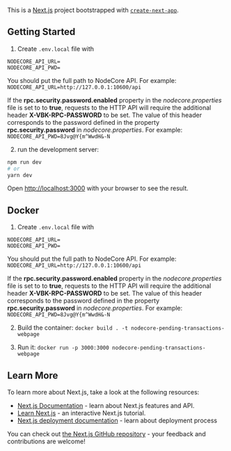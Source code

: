 This is a [Next.js](https://nextjs.org/) project bootstrapped with [`create-next-app`](https://github.com/vercel/next.js/tree/canary/packages/create-next-app).

## Getting Started

1. Create `.env.local` file with

```
NODECORE_API_URL=
NODECORE_API_PWD=
```

You should put the full path to NodeCore API. For example: `NODECORE_API_URL=http://127.0.0.1:10600/api`

If the **rpc.security.password.enabled** property in the _nodecore.properties_ file is set to to **true**, requests to the HTTP API will require the additional header **X-VBK-RPC-PASSWORD** to be set. The value of this header corresponds to the password defined in the property **rpc.security.password** in _nodecore.properties_. For example: `NODECORE_API_PWD=8Jvg@Y{m^WwdH&-N`

2. run the development server:

```bash
npm run dev
# or
yarn dev
```

Open [http://localhost:3000](http://localhost:3000) with your browser to see the result.

## Docker

1. Create `.env.local` file with

```
NODECORE_API_URL=
NODECORE_API_PWD=
```

You should put the full path to NodeCore API. For example: `NODECORE_API_URL=http://127.0.0.1:10600/api`

If the **rpc.security.password.enabled** property in the _nodecore.properties_ file is set to to **true**, requests to the HTTP API will require the additional header **X-VBK-RPC-PASSWORD** to be set. The value of this header corresponds to the password defined in the property **rpc.security.password** in _nodecore.properties_. For example: `NODECORE_API_PWD=8Jvg@Y{m^WwdH&-N`

2. Build the container: `docker build . -t nodecore-pending-transactions-webpage`
   
3. Run it: `docker run -p 3000:3000 nodecore-pending-transactions-webpage`

## Learn More

To learn more about Next.js, take a look at the following resources:

- [Next.js Documentation](https://nextjs.org/docs) - learn about Next.js features and API.
- [Learn Next.js](https://nextjs.org/learn) - an interactive Next.js tutorial.
- [Next.js deployment documentation](https://nextjs.org/docs/deployment) - learn about deployment process

You can check out [the Next.js GitHub repository](https://github.com/vercel/next.js/) - your feedback and contributions are welcome!
